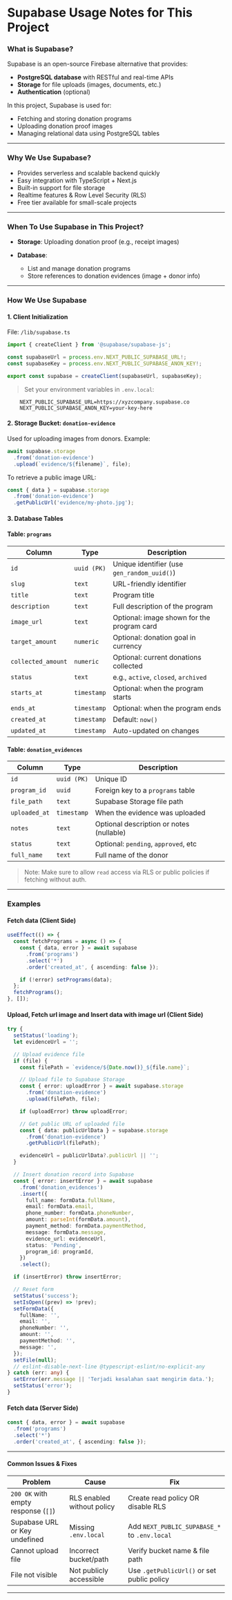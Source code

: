 # Supabase Usage Notes for This Project

### What is Supabase?

Supabase is an open-source Firebase alternative that provides:

- **PostgreSQL database** with RESTful and real-time APIs
- **Storage** for file uploads (images, documents, etc.)
- **Authentication** (optional)

In this project, Supabase is used for:

- Fetching and storing donation programs
- Uploading donation proof images
- Managing relational data using PostgreSQL tables

---

### Why We Use Supabase?

- Provides serverless and scalable backend quickly
- Easy integration with TypeScript + Next.js
- Built-in support for file storage
- Realtime features & Row Level Security (RLS)
- Free tier available for small-scale projects

---

### When To Use Supabase in This Project?

- **Storage**: Uploading donation proof (e.g., receipt images)
- **Database**:

  - List and manage donation programs
  - Store references to donation evidences (image + donor info)

---

### How We Use Supabase

#### 1. **Client Initialization**

File: `/lib/supabase.ts`

```ts
import { createClient } from '@supabase/supabase-js';

const supabaseUrl = process.env.NEXT_PUBLIC_SUPABASE_URL!;
const supabaseKey = process.env.NEXT_PUBLIC_SUPABASE_ANON_KEY!;

export const supabase = createClient(supabaseUrl, supabaseKey);
```

> Set your environment variables in `.env.local`:

```
    NEXT_PUBLIC_SUPABASE_URL=https://xyzcompany.supabase.co
    NEXT_PUBLIC_SUPABASE_ANON_KEY=your-key-here
```

#### 2. **Storage Bucket: `donation-evidence`**

Used for uploading images from donors. Example:

```ts
await supabase.storage
  .from('donation-evidence')
  .upload(`evidence/${filename}`, file);
```

To retrieve a public image URL:

```ts
const { data } = supabase.storage
  .from('donation-evidence')
  .getPublicUrl('evidence/my-photo.jpg');
```

#### 3. **Database Tables**

#### Table: `programs`

| Column             | Type        | Description                                 |
| ------------------ | ----------- | ------------------------------------------- |
| `id`               | `uuid (PK)` | Unique identifier (use `gen_random_uuid()`) |
| `slug`             | `text`      | URL-friendly identifier                     |
| `title`            | `text`      | Program title                               |
| `description`      | `text`      | Full description of the program             |
| `image_url`        | `text`      | Optional: image shown for the program card  |
| `target_amount`    | `numeric`   | Optional: donation goal in currency         |
| `collected_amount` | `numeric`   | Optional: current donations collected       |
| `status`           | `text`      | e.g., `active`, `closed`, `archived`        |
| `starts_at`        | `timestamp` | Optional: when the program starts           |
| `ends_at`          | `timestamp` | Optional: when the program ends             |
| `created_at`       | `timestamp` | Default: `now()`                            |
| `updated_at`       | `timestamp` | Auto-updated on changes                     |

#### Table: `donation_evidences`

| Column        | Type        | Description                              |
| ------------- | ----------- | ---------------------------------------- |
| `id`          | `uuid (PK)` | Unique ID                                |
| `program_id`  | `uuid`      | Foreign key to a `programs` table        |
| `file_path`   | `text`      | Supabase Storage file path               |
| `uploaded_at` | `timestamp` | When the evidence was uploaded           |
| `notes`       | `text`      | Optional description or notes (nullable) |
| `status`      | `text`      | Optional: `pending`, `approved`, etc     |
| `full_name`   | `text`      | Full name of the donor                   |

> Note: Make sure to allow `read` access via RLS or public policies if fetching without auth.

---

### Examples

#### Fetch data (Client Side)

```ts
useEffect(() => {
  const fetchPrograms = async () => {
    const { data, error } = await supabase
      .from('programs')
      .select('*')
      .order('created_at', { ascending: false });

    if (!error) setPrograms(data);
  };
  fetchPrograms();
}, []);
```

#### Upload, Fetch url image and Insert data with image url (Client Side)

```ts
try {
  setStatus('loading');
  let evidenceUrl = '';

  // Upload evidence file
  if (file) {
    const filePath = `evidence/${Date.now()}_${file.name}`;

    // Upload file to Supabase Storage
    const { error: uploadError } = await supabase.storage
      .from('donation-evidence')
      .upload(filePath, file);

    if (uploadError) throw uploadError;

    // Get public URL of uploaded file
    const { data: publicUrlData } = supabase.storage
      .from('donation-evidence')
      .getPublicUrl(filePath);

    evidenceUrl = publicUrlData?.publicUrl || '';
  }

  // Insert donation record into Supabase
  const { error: insertError } = await supabase
    .from('donation_evidences')
    .insert({
      full_name: formData.fullName,
      email: formData.email,
      phone_number: formData.phoneNumber,
      amount: parseInt(formData.amount),
      payment_method: formData.paymentMethod,
      message: formData.message,
      evidence_url: evidenceUrl,
      status: 'Pending',
      program_id: programId,
    })
    .select();

  if (insertError) throw insertError;

  // Reset form
  setStatus('success');
  setIsOpen((prev) => !prev);
  setFormData({
    fullName: '',
    email: '',
    phoneNumber: '',
    amount: '',
    paymentMethod: '',
    message: '',
  });
  setFile(null);
  // eslint-disable-next-line @typescript-eslint/no-explicit-any
} catch (err: any) {
  setError(err.message || 'Terjadi kesalahan saat mengirim data.');
  setStatus('error');
}
```

#### Fetch data (Server Side)

```ts
const { data, error } = await supabase
  .from('programs')
  .select('*')
  .order('created_at', { ascending: false });
```

---

#### Common Issues & Fixes

| Problem                             | Cause                      | Fix                                          |
| ----------------------------------- | -------------------------- | -------------------------------------------- |
| `200 OK` with empty response (`[]`) | RLS enabled without policy | Create read policy OR disable RLS            |
| Supabase URL or Key undefined       | Missing `.env.local`       | Add `NEXT_PUBLIC_SUPABASE_*` to `.env.local` |
| Cannot upload file                  | Incorrect bucket/path      | Verify bucket name & file path               |
| File not visible                    | Not publicly accessible    | Use `.getPublicUrl()` or set public policy   |

---
